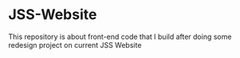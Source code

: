 # JSS-Website
This repository is about front-end code that I build after doing some redesign project on current JSS Website
